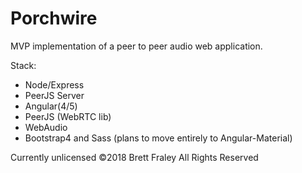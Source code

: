 # Porchwire

MVP implementation of a peer to peer audio web application.

Stack: 
- Node/Express
- PeerJS Server
- Angular(4/5)
- PeerJS (WebRTC lib)
- WebAudio
- Bootstrap4 and Sass (plans to move entirely to Angular-Material)

Currently unlicensed &copy;2018 Brett Fraley All Rights Reserved
